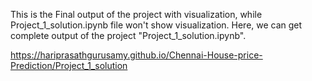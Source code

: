 This is the Final output of the project with visualization, while Project_1_solution.ipynb file won't show visualization. Here, we can get complete output of the project "Project_1_solution.ipynb".

https://hariprasathgurusamy.github.io/Chennai-House-price-Prediction/Project_1_solution
